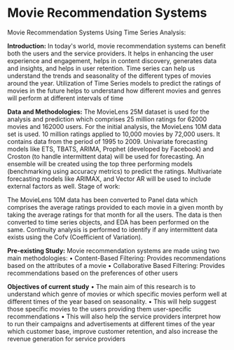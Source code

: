 # Movie Recommendation Systems
Movie Recommendation Systems Using Time Series Analysis:

**Introduction:**
In today's world, movie recommendation systems can benefit both the users and the service providers. It helps in enhancing the user experience and engagement, helps in content discovery, generates data and insights, and helps in user retention.
Time series can help us understand the trends and seasonality of the different types of movies around the year. Utilization of Time Series models to predict the ratings of movies in the future helps to understand how different movies and genres will perform at different intervals of time

**Data and Methodologies:**
The MovieLens 25M dataset is used for the analysis and prediction which comprises 25 million ratings for 62000 movies and 162000 users. For the initial analysis, the MovieLens 10M data set is used. 10 million ratings applied to 10,000 movies by 72,000 users. It contains data from the period of 1995 to 2009.
Univariate forecasting models like ETS, TBATS, ARIMA, Prophet (developed by Facebook) and Croston (to handle intermittent data) will be used for forecasting. An ensemble will be created using the top three performing models (benchmarking using accuracy metrics) to predict the ratings.
Multivariate forecasting models like ARIMAX, and Vector AR will be used to include external factors as well.
Stage of work:
 
The MovieLens 10M data has been converted to Panel data which comprises the average ratings provided to each movie in a given month by taking the average ratings for that month for all the users.
The data is then converted to time series objects, and EDA has been performed on the same. Continuity analysis is performed to identify if any intermittent data exists using the Cofv (Coefficient of Variation).

**Pre-existing Study:**
Movie recommendation systems are made using two main methodologies:
•	Content-Based Filtering: Provides recommendations based on the attributes of a movie
•	Collaborative Based Filtering: Provides recommendations based on the preferences of other users

**Objectives of current study**
•	The main aim of this research is to understand which genre of movies or which specific movies perform well at different times of the year based on seasonality. 
•	This will help suggest those specific movies to the users providing them user-specific recommendations
•	This will also help the service providers interpret how to run their campaigns and advertisements at different times of the year which customer base, improve customer retention, and also increase the revenue generation for service providers

